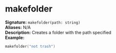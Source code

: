 # makefolder
**Signature:** `makefolder(path: string)` <br>
**Aliases:** N/A <br>
**Description:** Creates a folder with the path specified <br>
**Example:**
```lua
makefolder("not trash")
```
